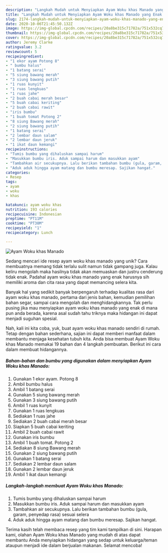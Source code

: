 ```yaml
---
description: "Langkah Mudah untuk Menyiapkan Ayam Woku khas Manado yang Enak Banget"
title: "Langkah Mudah untuk Menyiapkan Ayam Woku khas Manado yang Enak Banget"
slug: 2174-langkah-mudah-untuk-menyiapkan-ayam-woku-khas-manado-yang-enak-banget
date: 2020-10-06T21:45:50.132Z
image: https://img-global.cpcdn.com/recipes/20a8be315c71782a/751x532cq70/ayam-woku-khas-manado-foto-resep-utama.jpg
thumbnail: https://img-global.cpcdn.com/recipes/20a8be315c71782a/751x532cq70/ayam-woku-khas-manado-foto-resep-utama.jpg
cover: https://img-global.cpcdn.com/recipes/20a8be315c71782a/751x532cq70/ayam-woku-khas-manado-foto-resep-utama.jpg
author: Jeremy Clarke
ratingvalue: 3.2
reviewcount: 5
recipeingredient:
- "1 ekor ayam Potong 8"
- " bumbu halus"
- "1 batang serai"
- "5 siung bawang merah"
- "3 siung bawang putih"
- "1 ruas kunyit"
- "1 ruas lengkuas"
- "1 ruas jahe"
- "2 buah cabai merah besar"
- "5 buah cabai keriting"
- "2 buah cabai rawit"
- "iris bumbu"
- "1 buah tomat Potong 2"
- "8 siung Bawang merah"
- "2 siung bawang putih"
- "1 batang serai"
- "2 lembar daun salam"
- "2 lembar daun jeruk"
- "1 ikat daun kemangi"
recipeinstructions:
- "Tumis bumbu yang dihaluskan sampai harum"
- "Masukkan bumbu iris. Aduk sampai harum dan masukkan ayam"
- "Tambahkan air secukupnya. Lalu berikan tambahan bumbu (gula, garam, penyedap rasa) sesuai selera"
- "Aduk aduk hingga ayam matang dan bumbu meresap. Sajikan hangat."
categories:
- Resep
tags:
- ayam
- woku
- khas

katakunci: ayam woku khas 
nutrition: 193 calories
recipecuisine: Indonesian
preptime: "PT11M"
cooktime: "PT30M"
recipeyield: "1"
recipecategory: Lunch

---
```



![Ayam Woku khas Manado](https://img-global.cpcdn.com/recipes/20a8be315c71782a/751x532cq70/ayam-woku-khas-manado-foto-resep-utama.jpg)

Sedang mencari ide resep ayam woku khas manado yang unik? Cara membuatnya memang tidak terlalu sulit namun tidak gampang juga. Kalau keliru mengolah maka hasilnya tidak akan memuaskan dan justru cenderung tidak enak. Padahal ayam woku khas manado yang enak harusnya sih memiliki aroma dan cita rasa yang dapat memancing selera kita.

Banyak hal yang sedikit banyak berpengaruh terhadap kualitas rasa dari ayam woku khas manado, pertama dari jenis bahan, kemudian pemilihan bahan segar, sampai cara mengolah dan menghidangkannya. Tak perlu pusing jika mau menyiapkan ayam woku khas manado yang enak di mana pun anda berada, karena asal sudah tahu triknya maka hidangan ini dapat menjadi suguhan spesial.




Nah, kali ini kita coba, yuk, buat ayam woku khas manado sendiri di rumah. Tetap dengan bahan sederhana, sajian ini dapat memberi manfaat dalam membantu menjaga kesehatan tubuh kita. Anda bisa membuat Ayam Woku khas Manado memakai 19 bahan dan 4 langkah pembuatan. Berikut ini cara dalam membuat hidangannya.

<!--inarticleads1-->

##### Bahan-bahan dan bumbu yang digunakan dalam menyiapkan Ayam Woku khas Manado:

1. Gunakan 1 ekor ayam. Potong 8
1. Ambil  bumbu halus
1. Ambil 1 batang serai
1. Gunakan 5 siung bawang merah
1. Gunakan 3 siung bawang putih
1. Ambil 1 ruas kunyit
1. Gunakan 1 ruas lengkuas
1. Sediakan 1 ruas jahe
1. Sediakan 2 buah cabai merah besar
1. Siapkan 5 buah cabai keriting
1. Ambil 2 buah cabai rawit
1. Gunakan iris bumbu
1. Ambil 1 buah tomat. Potong 2
1. Sediakan 8 siung Bawang merah
1. Gunakan 2 siung bawang putih
1. Gunakan 1 batang serai
1. Sediakan 2 lembar daun salam
1. Gunakan 2 lembar daun jeruk
1. Ambil 1 ikat daun kemangi




<!--inarticleads2-->

##### Langkah-langkah membuat Ayam Woku khas Manado:

1. Tumis bumbu yang dihaluskan sampai harum
1. Masukkan bumbu iris. Aduk sampai harum dan masukkan ayam
1. Tambahkan air secukupnya. Lalu berikan tambahan bumbu (gula, garam, penyedap rasa) sesuai selera
1. Aduk aduk hingga ayam matang dan bumbu meresap. Sajikan hangat.




Terima kasih telah membaca resep yang tim kami tampilkan di sini. Harapan kami, olahan Ayam Woku khas Manado yang mudah di atas dapat membantu Anda menyiapkan hidangan yang sedap untuk keluarga/teman ataupun menjadi ide dalam berjualan makanan. Selamat mencoba!
